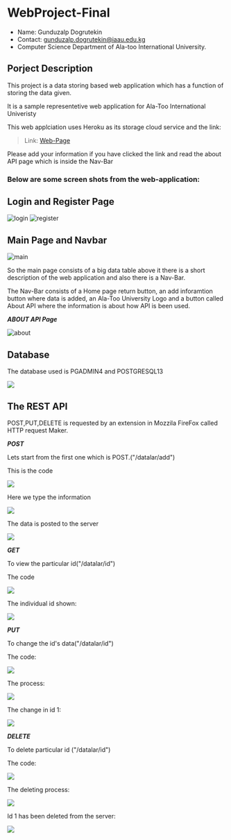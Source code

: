 # WebProject-Final

- Name: Gunduzalp Dogrutekin
- Contact: gunduzalp.dogrutekin@iaau.edu.kg
- Computer Science Department of Ala-too International University.

## Porject Description

This project is a data storing based web application which has a function of storing the data given.

It is a sample representetive web application for Ala-Too International Univeristy

This web applciation uses Heroku as its storage cloud service and the link:
> Link: [Web-Page](https://cs204thefinal.herokuapp.com/)
> 
Please add your information if you have clicked the link and read the about API page which is inside the Nav-Bar

### Below are some screen shots from the web-application:
## Login and Register Page
![login](https://user-images.githubusercontent.com/65071516/117895849-1125ae80-b2e1-11eb-868d-9b4a3d9bbbd9.PNG)
![register](https://user-images.githubusercontent.com/65071516/117895869-1e429d80-b2e1-11eb-92a7-2f79266b8709.PNG)
## Main Page and Navbar
![main](https://user-images.githubusercontent.com/65071516/117896048-8abd9c80-b2e1-11eb-8307-3360fe4f0a5c.PNG)

So the main page consists of a big data table above it there is a short description of the web application and also there is a Nav-Bar.

The Nav-Bar consists of a Home page return button, an add inforamtion button where data is added, an Ala-Too University Logo and a button called 
About API where the information is about how API is been used.

***ABOUT API Page***

![about](https://user-images.githubusercontent.com/65071516/117895977-5c3fc180-b2e1-11eb-8c2a-b85dbbb87cf5.PNG)


## Database

The database used is PGADMIN4 and POSTGRESQL13

<img src="https://user-images.githubusercontent.com/65071516/111914641-f121fd80-8a9c-11eb-86c1-8e147fcb85b7.PNG">



## The REST API

POST,PUT,DELETE is requested by an extension in Mozzila FireFox called HTTP request Maker.

***POST***

Lets start from the first one which is POST.("/datalar/add")

This is the code

<img src="https://user-images.githubusercontent.com/65071516/111914483-56c1ba00-8a9c-11eb-81cb-cb0799460e98.PNG">

Here we type the information

<img src="https://user-images.githubusercontent.com/65071516/111915450-8a9ede80-8aa0-11eb-9dfe-c2a1f7bac82f.PNG">

The data is posted to the server

<img src="https://user-images.githubusercontent.com/65071516/111915452-8d99cf00-8aa0-11eb-9c44-0a85bce1e4b3.PNG">

***GET***

To view the particular id("/datalar/id")

The code

<img src="https://user-images.githubusercontent.com/65071516/111915590-47913b00-8aa1-11eb-8969-55894997fb48.PNG">

The individual id shown:

<img src="https://user-images.githubusercontent.com/65071516/111915452-8d99cf00-8aa0-11eb-9c44-0a85bce1e4b3.PNG">

***PUT***

To change the id's data("/datalar/id")

The code:

<img src="https://user-images.githubusercontent.com/65071516/111915668-aa82d200-8aa1-11eb-928e-db9b03facfbb.PNG">

The process:

<img src="https://user-images.githubusercontent.com/65071516/111915676-ae165900-8aa1-11eb-879e-9e8245898a7f.PNG">

The change in id 1:

<img src="https://user-images.githubusercontent.com/65071516/111915680-afe01c80-8aa1-11eb-8167-6427eb6c237a.PNG">

***DELETE***

To delete particular id ("/datalar/id")

The code:

<img src="https://user-images.githubusercontent.com/65071516/111915853-7360f080-8aa2-11eb-9887-f7ae63640988.PNG">

The deleting process:

<img src="https://user-images.githubusercontent.com/65071516/111915858-75c34a80-8aa2-11eb-8f34-6ead6e908a87.PNG">

Id 1 has been deleted from the server:

<img src="https://user-images.githubusercontent.com/65071516/111915861-778d0e00-8aa2-11eb-838a-4344bf44b075.PNG">
